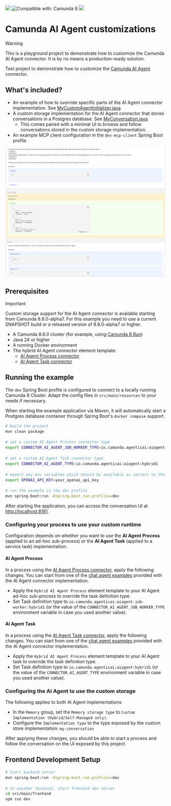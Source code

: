 [![](https://img.shields.io/badge/Community%20Extension-An%20open%20source%20community%20maintained%20project-FF4700)](https://github.com/camunda-community-hub/community)
![Compatible with: Camunda 8](https://img.shields.io/badge/Compatible%20with-Camunda%208.8-0072Ce)
[![](https://img.shields.io/badge/Lifecycle-Proof%20of%20Concept-blueviolet)](https://github.com/Camunda-Community-Hub/community/blob/main/extension-lifecycle.md#proof-of-concept-)

# Camunda AI Agent customizations

> [!WARNING]
> This is a playground project to demonstrate how to customize the Camunda AI Agent connector. It is by no means a production-ready solution.

Test project to demonstrate how to customize the [Camunda AI Agent](https://docs.camunda.io/docs/next/components/connectors/out-of-the-box-connectors/agentic-ai-aiagent/) connector.

## What's included?

- An example of how to override specific parts of the AI Agent connector implementation. See [MyCustomAgentInitializer.java](src/main/java/io/camunda/example/aiagentruntime/MyCustomAgentInitializer.java)
- A custom storage implementation for the AI Agent connector that stores conversations in a Postgres database. See [MyConversation.java](src/main/java/io/camunda/example/aiagentruntime/memory/conversation/MyConversation.java)
    - This comes paired with a minimal UI to browse and follow conversations stored in the custom storage implementation.
- An example MCP client configuration in the `dev-mcp-client` Spring Boot profile

![Custom AI Agent conversation UI](doc/ai-agent-conversation-ui.png)

## Prerequisites

> [!IMPORTANT]
> Custom storage support for the AI Agent connector is available starting from Camunda 8.8.0-alpha7. For this example you need
> to use a current SNAPSHOT build or a released version of 8.8.0-alpha7 or higher.

- A Camunda 8.8.0 cluster (for example,
  using [Camunda 8 Run](https://docs.camunda.io/docs/next/self-managed/quickstart/developer-quickstart/c8run/))
- Java 24 or higher
- A running Docker environment
- The hybrid AI Agent connector element template:
    - [AI Agent Process connector](https://raw.githubusercontent.com/camunda/connectors/refs/heads/main/connectors/agentic-ai/element-templates/hybrid/agenticai-aiagent-job-worker-hybrid.json)
    - [AI Agent Task connector](https://raw.githubusercontent.com/camunda/connectors/refs/heads/main/connectors/agentic-ai/element-templates/hybrid/agenticai-aiagent-outbound-connector-hybrid.json)

## Running the example

The `dev` Spring Boot profile is configured to connect to a locally running Camunda 8 Cluster. Adapt the config files in
`src/main/resources` to your needs if necessary.

When starting the example application via Maven, it will automatically start a Postgres database container through
Spring Boot's `docker compose` support.

```bash
# build the project
mvn clean package

# set a custom AI Agent Process connector type
export CONNECTOR_AI_AGENT_JOB_WORKER_TYPE=io.camunda.agenticai:aiagent-job-worker:hybrid1

# set a custom AI Agent Task connector type
export CONNECTOR_AI_AGENT_TYPE=io.camunda.agenticai:aiagent:hybrid1

# export any env variables which should be available as secrets to the AI Agent connector
export OPENAI_API_KEY=your_openai_api_key

# run the example in the dev profile
mvn spring-boot:run -Dspring-boot.run.profiles=dev
```

After starting the application, you can access the conversation UI at [http://localhost:8181](http://localhost:8181).

### Configuring your process to use your custom runtime

Configuration depends on whether you want to use the **AI Agent Process** (applied to an ad-hoc sub-process) or the **AI Agent Task** (applied to a service task) implementation.

#### AI Agent Process

In a process using
the [AI Agent Process connector](https://docs.camunda.io/docs/8.8/components/connectors/out-of-the-box-connectors/agentic-ai-aiagent-process/),
apply the following changes. You can start from one of
the [chat agent examples](https://github.com/camunda/connectors/tree/main/connectors/agentic-ai/examples/ai-agent/ad-hoc-sub-process/ai-agent-chat-with-tools)
provided with the AI Agent connector implementation.

- Apply the `Hybrid AI Agent Process` element template to your AI Agent ad-hoc sub-process to override the task definition type.
- Set Task definition type to `io.camunda.agenticai:aiagent-job-worker:hybrid1` (or the value of the `CONNECTOR_AI_AGENT_JOB_WORKER_TYPE` environment variable in case you used another value).

#### AI Agent Task

In a process using
the [AI Agent Task connector](https://docs.camunda.io/docs/8.8/components/connectors/out-of-the-box-connectors/agentic-ai-aiagent-task/),
apply the following changes. You can start from one of
the [chat agent examples](https://github.com/camunda/connectors/tree/main/connectors/agentic-ai/examples/ai-agent/service-task/ai-agent-chat-with-tools)
provided with the AI Agent connector implementation.

- Apply the `Hybrid AI Agent Process` element template to your AI Agent task to override the task definition type.
- Set Task definition type to `io.camunda.agenticai:aiagent:hybrid1` (or the value of the `CONNECTOR_AI_AGENT_TYPE` environment variable in case you used another value).

### Configuring the AI Agent to use the custom storage

The following applies to both AI Agent implementations:

- In the `Memory` group, set the `Memory storage type` to `Custom Implementation (Hybrid/Self-Managed only)`.
- Configure the `Implementation type` to the type exposed by the custom store implementation: `my-conversation`

After applying these changes, you should be able to start a process and follow the conversation on the UI exposed by this project.

## Frontend Development Setup

```bash
# Start backend server
mvn spring-boot:run -Dspring-boot.run.profiles=dev

# In another terminal, start frontend dev server
cd src/main/frontend
npm run dev
```
